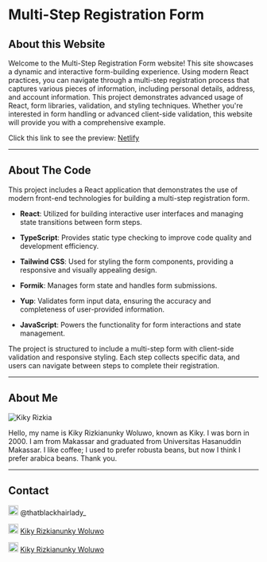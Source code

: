 # Multi-Step Registration Form

## About this Website
Welcome to the Multi-Step Registration Form website! This site showcases a dynamic and interactive form-building experience. Using modern React practices, you can navigate through a multi-step registration process that captures various pieces of information, including personal details, address, and account information. This project demonstrates advanced usage of React, form libraries, validation, and styling techniques. Whether you're interested in form handling or advanced client-side validation, this website will provide you with a comprehensive example.

Click this link to see the preview:
[Netlify](https://first-react-form.netlify.app/)


---

## About The Code

This project includes a React application that demonstrates the use of modern front-end technologies for building a multi-step registration form.

- **React**: Utilized for building interactive user interfaces and managing state transitions between form steps.
  
- **TypeScript**: Provides static type checking to improve code quality and development efficiency.

- **Tailwind CSS**: Used for styling the form components, providing a responsive and visually appealing design.

- **Formik**: Manages form state and handles form submissions.

- **Yup**: Validates form input data, ensuring the accuracy and completeness of user-provided information.

- **JavaScript**: Powers the functionality for form interactions and state management.

The project is structured to include a multi-step form with client-side validation and responsive styling. Each step collects specific data, and users can navigate between steps to complete their registration.

---

## About Me
![Kiky Rizkia](https://i.ibb.co.com/jLcMssM/French-Girl-Chic-Leia-Sfez.png)

Hello, my name is Kiky Rizkianunky Woluwo, known as Kiky. I was born in 2000. I am from Makassar and graduated from Universitas Hasanuddin Makassar. I like coffee; I used to prefer robusta beans, but now I think I prefer arabica beans. Thank you.

---

## Contact

<img src="https://upload.wikimedia.org/wikipedia/commons/thumb/9/95/Instagram_logo_2022.svg/1000px-Instagram_logo_2022.svg.png" alt="Instagram" width="20" /> @thatblackhairlady_

<img src="https://upload.wikimedia.org/wikipedia/commons/thumb/c/ca/LinkedIn_logo_initials.png/480px-LinkedIn_logo_initials.png" alt="linkedin" width="20" /> [Kiky Rizkianunky Woluwo](https://www.linkedin.com/in/kiky-rizkianunky-woluwo-a742761b7/)  

<img src="https://upload.wikimedia.org/wikipedia/commons/thumb/7/7e/Gmail_icon_%282020%29.svg/2560px-Gmail_icon_%282020%29.svg.png" alt="Gmail" width="20" /> [Kiky Rizkianunky Woluwo](mailto:kikyrizkianunkywofficial@gmail.com)
